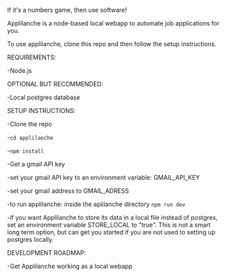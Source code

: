 If it's a numbers game, then use software!

Applilanche is a node-based local webapp to automate job applications for you.

To use applilanche, clone this repo and then follow the setup instructions.

REQUIREMENTS:

-Node.js

OPTIONAL BUT RECOMMENDED:

-Local postgres database

SETUP INSTRUCTIONS:

-Clone the repo

-`cd applilanche`

-`npm install`

-Get a gmail API key

-set your gmail API key to an environment variable: GMAIL_API_KEY

-set your gmail address to GMAIL_ADRESS

-to run applilanche: inside the aplilanche directory `npm run dev`

-if you want Applilanche to store its data in a local file instead of postgres, set an environment variable STORE_LOCAL to "true". This is not a smart long term option, but can get you started if you are not used to setting up postgres locally.

DEVELOPMENT ROADMAP:

-Get Applilanche working as a local webapp